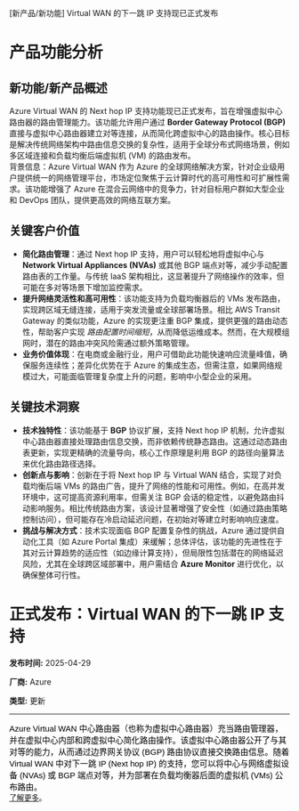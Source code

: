 
<!-- AI_TASK_START: AI标题翻译 -->
[新产品/新功能] Virtual WAN 的下一跳 IP 支持现已正式发布

<!-- AI_TASK_END: AI标题翻译 -->


<!-- AI_TASK_START: AI竞争分析 -->
# 产品功能分析

## 新功能/新产品概述  
Azure Virtual WAN 的 Next hop IP 支持功能现已正式发布，旨在增强虚拟中心路由器的路由管理能力。该功能允许用户通过 **Border Gateway Protocol (BGP)** 直接与虚拟中心路由器建立对等连接，从而简化跨虚拟中心的路由操作。核心目标是解决传统网络架构中路由信息交换的复杂性，适用于全球分布式网络场景，例如多区域连接和负载均衡后端虚拟机 (VM) 的路由发布。  
背景信息：Azure Virtual WAN 作为 Azure 的全球网络解决方案，针对企业级用户提供统一的网络管理平台，市场定位聚焦于云计算时代的高可用性和可扩展性需求。该功能增强了 Azure 在混合云网络中的竞争力，针对目标用户群如大型企业和 DevOps 团队，提供更高效的网络互联方案。

## 关键客户价值  
- **简化路由管理**：通过 Next hop IP 支持，用户可以轻松地将虚拟中心与 **Network Virtual Appliances (NVAs)** 或其他 BGP 端点对等，减少手动配置路由表的工作量。与传统 IaaS 架构相比，这显著提升了网络操作的效率，但可能在多对等场景下增加监控需求。  
- **提升网络灵活性和高可用性**：该功能支持为负载均衡器后的 VMs 发布路由，实现跨区域无缝连接，适用于突发流量或全球部署场景。相比 AWS Transit Gateway 的类似功能，Azure 的实现更注重 BGP 集成，提供更强的路由动态性，帮助客户实现 *路由配置时间缩短*，从而降低运维成本。然而，在大规模组网时，潜在的路由冲突风险需通过额外策略管理。  
- **业务价值体现**：在电商或金融行业，用户可借助此功能快速响应流量峰值，确保服务连续性；差异化优势在于 Azure 的集成生态，但需注意，如果网络规模过大，可能面临管理复杂度上升的问题，影响中小型企业的采用。

## 关键技术洞察  
- **技术独特性**：该功能基于 **BGP** 协议扩展，支持 Next hop IP 机制，允许虚拟中心路由器直接处理路由信息交换，而非依赖传统静态路由。这通过动态路由表更新，实现更精确的流量导向，核心工作原理是利用 BGP 的路径向量算法来优化路由路径选择。  
- **创新点与影响**：创新在于将 Next hop IP 与 Virtual WAN 结合，实现了对负载均衡后端 VMs 的路由广告，提升了网络的性能和可用性。例如，在高并发环境中，这可提高资源利用率，但需关注 BGP 会话的稳定性，以避免路由抖动影响服务。相比传统路由方案，该设计显著增强了安全性（如通过路由策略控制访问），但可能存在冷启动延迟问题，在初始对等建立时影响响应速度。  
- **挑战与解决方式**：技术实现面临 BGP 配置复杂性的挑战，Azure 通过提供自动化工具（如 Azure Portal 集成）来缓解；总体评估，该功能的先进性在于其对云计算趋势的适应性（如边缘计算支持），但局限性包括潜在的网络延迟风险，尤其在全球跨区域部署中，用户需结合 **Azure Monitor** 进行优化，以确保整体可行性。

<!-- AI_TASK_END: AI竞争分析 -->


<!-- AI_TASK_START: AI全文翻译 -->
# 正式发布：Virtual WAN 的下一跳 IP 支持

**发布时间:** 2025-04-29

**厂商:** Azure

**类型:** 更新

---

<div style="font-family: Arial; font-size: 10pt;"><span style="font-family: Calibri, sans-serif; font-size: 11pt; color: rgb(0, 0, 0);">Azure Virtual WAN 中心路由器（也称为虚拟中心路由器）充当路由管理器，并在虚拟中心内部和跨虚拟中心简化路由操作。该虚拟中心路由器公开了与其对等的能力，从而通过边界网关协议 (BGP) 路由协议直接交换路由信息。随着 Virtual WAN 中对下一跳 IP (Next hop IP) 的支持，您可以将中心与网络虚拟设备 (NVAs) 或 BGP 端点对等，并为部署在负载均衡器后面的虚拟机 (VMs) 公布路由。</span></div><div style="font-family: Arial; font-size: 10pt;"><a href="https://aka.ms/nexthopip">了解更多</a>。</div>

<!-- AI_TASK_END: AI全文翻译 -->

